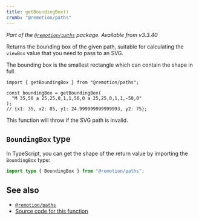```yaml
---
title: getBoundingBox()
crumb: "@remotion/paths"
---
```


_Part of the [`@remotion/paths`](/docs/paths) package. Available from v3.3.40_

Returns the bounding box of the given path, suitable for calculating the `viewBox` value that you need to pass to an SVG.

The bounding box is the smallest rectangle which can contain the shape in full.

```tsx twoslash title="get-bounding-box.ts"
import { getBoundingBox } from "@remotion/paths";

const boundingBox = getBoundingBox(
  "M 35,50 a 25,25,0,1,1,50,0 a 25,25,0,1,1,-50,0"
);
// {x1: 35, x2: 85, y1: 24.999999999999993, y2: 75};
```

This function will throw if the SVG path is invalid.

## `BoundingBox` type

In TypeScript, you can get the shape of the return value by importing the `BoundingBox` type:

```ts twoslash
import type { BoundingBox } from "@remotion/paths";
```

## See also

- [`@remotion/paths`](/docs/paths)
- [Source code for this function](https://github.com/remotion-dev/remotion/blob/main/packages/paths/src/get-bounding-box.ts)
